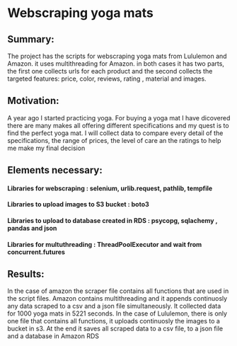 # Webscraping yoga mats
## Summary:
The project has the scripts for webscraping yoga mats from Lululemon and Amazon. it uses multithreading for Amazon. in both cases it has two parts, the first one collects urls for each product and the second collects the targeted features: price, color, reviews, rating , material and images. 
## Motivation:
A year ago I started practicing yoga. For buying a yoga mat I have dicovered there are many makes all offering different specifications and my quest is to find the perfect yoga mat. I will collect data to compare every detail of the specifications, the range of prices, the level of care an the ratings to help me make my final decision
## Elements necessary:
#### Libraries for webscraping : selenium, urlib.request, pathlib, tempfile
#### Libraries to upload images to S3 bucket  : boto3
#### Libraries to upload to database created in RDS : psycopg, sqlachemy , pandas and json
#### Libraries for multuthreading : ThreadPoolExecutor and wait from concurrent.futures  
## Results:
In the case of amazon the scraper file contains all functions that are used in the script files. Amazon contains multithreading and it appends continuosly any data scraped to a csv and a json file simultaneously. It collected data for 1000 yoga mats in 5221 seconds.
In the case of Lululemon, there is only one file that contains all functions, it  uploads continuosly the images to a bucket in s3. At the end it saves all scraped data to a csv file, to a json file and a database in Amazon RDS  
